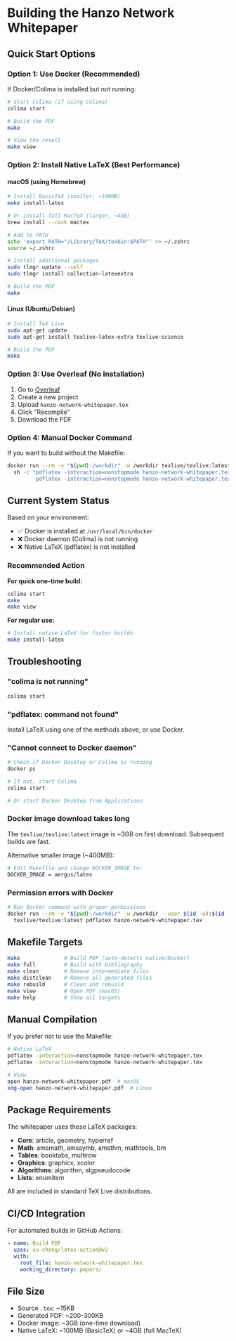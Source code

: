 # Building the Hanzo Network Whitepaper

## Quick Start Options

### Option 1: Use Docker (Recommended)

If Docker/Colima is installed but not running:

```bash
# Start Colima (if using Colima)
colima start

# Build the PDF
make

# View the result
make view
```

### Option 2: Install Native LaTeX (Best Performance)

#### macOS (using Homebrew)

```bash
# Install BasicTeX (smaller, ~100MB)
make install-latex

# Or install full MacTeX (larger, ~4GB)
brew install --cask mactex

# Add to PATH
echo 'export PATH="/Library/TeX/texbin:$PATH"' >> ~/.zshrc
source ~/.zshrc

# Install additional packages
sudo tlmgr update --self
sudo tlmgr install collection-latexextra

# Build the PDF
make
```

#### Linux (Ubuntu/Debian)

```bash
# Install TeX Live
sudo apt-get update
sudo apt-get install texlive-latex-extra texlive-science

# Build the PDF
make
```

### Option 3: Use Overleaf (No Installation)

1. Go to [Overleaf](https://www.overleaf.com)
2. Create a new project
3. Upload `hanzo-network-whitepaper.tex`
4. Click "Recompile"
5. Download the PDF

### Option 4: Manual Docker Command

If you want to build without the Makefile:

```bash
docker run --rm -v "$(pwd):/workdir" -w /workdir texlive/texlive:latest \
  sh -c "pdflatex -interaction=nonstopmode hanzo-network-whitepaper.tex && \
         pdflatex -interaction=nonstopmode hanzo-network-whitepaper.tex"
```

## Current System Status

Based on your environment:

- ✅ Docker is installed at `/usr/local/bin/docker`
- ❌ Docker daemon (Colima) is not running
- ❌ Native LaTeX (pdflatex) is not installed

### Recommended Action

**For quick one-time build:**
```bash
colima start
make
make view
```

**For regular use:**
```bash
# Install native LaTeX for faster builds
make install-latex
```

## Troubleshooting

### "colima is not running"

```bash
colima start
```

### "pdflatex: command not found"

Install LaTeX using one of the methods above, or use Docker.

### "Cannot connect to Docker daemon"

```bash
# Check if Docker Desktop or Colima is running
docker ps

# If not, start Colima
colima start

# Or start Docker Desktop from Applications
```

### Docker image download takes long

The `texlive/texlive:latest` image is ~3GB on first download. Subsequent builds are fast.

Alternative smaller image (~400MB):

```bash
# Edit Makefile and change DOCKER_IMAGE to:
DOCKER_IMAGE = aergus/latex
```

### Permission errors with Docker

```bash
# Run Docker command with proper permissions
docker run --rm -v "$(pwd):/workdir" -w /workdir --user $(id -u):$(id -g) \
  texlive/texlive:latest pdflatex hanzo-network-whitepaper.tex
```

## Makefile Targets

```bash
make              # Build PDF (auto-detects native/Docker)
make full         # Build with bibliography
make clean        # Remove intermediate files
make distclean    # Remove all generated files
make rebuild      # Clean and rebuild
make view         # Open PDF (macOS)
make help         # Show all targets
```

## Manual Compilation

If you prefer not to use the Makefile:

```bash
# Native LaTeX
pdflatex -interaction=nonstopmode hanzo-network-whitepaper.tex
pdflatex -interaction=nonstopmode hanzo-network-whitepaper.tex

# View
open hanzo-network-whitepaper.pdf  # macOS
xdg-open hanzo-network-whitepaper.pdf  # Linux
```

## Package Requirements

The whitepaper uses these LaTeX packages:

- **Core**: article, geometry, hyperref
- **Math**: amsmath, amssymb, amsthm, mathtools, bm
- **Tables**: booktabs, multirow
- **Graphics**: graphicx, xcolor
- **Algorithms**: algorithm, algpseudocode
- **Lists**: enumitem

All are included in standard TeX Live distributions.

## CI/CD Integration

For automated builds in GitHub Actions:

```yaml
- name: Build PDF
  uses: xu-cheng/latex-action@v2
  with:
    root_file: hanzo-network-whitepaper.tex
    working_directory: papers/
```

## File Size

- Source `.tex`: ~15KB
- Generated PDF: ~200-300KB
- Docker image: ~3GB (one-time download)
- Native LaTeX: ~100MB (BasicTeX) or ~4GB (full MacTeX)
